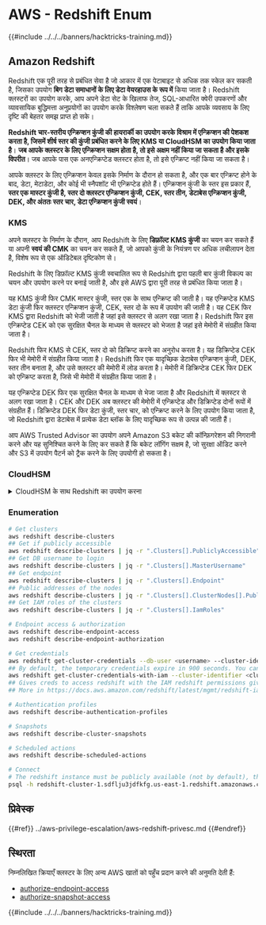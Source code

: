 # AWS - Redshift Enum

{{#include ../../../banners/hacktricks-training.md}}

## Amazon Redshift

Redshift एक पूरी तरह से प्रबंधित सेवा है जो आकार में एक पेटाबाइट से अधिक तक स्केल कर सकती है, जिसका उपयोग **बिग डेटा समाधानों के लिए डेटा वेयरहाउस के रूप में** किया जाता है। Redshift क्लस्टरों का उपयोग करके, आप अपने डेटा सेट के खिलाफ तेज, SQL-आधारित क्वेरी उपकरणों और व्यावसायिक बुद्धिमत्ता अनुप्रयोगों का उपयोग करके विश्लेषण चला सकते हैं ताकि आपके व्यवसाय के लिए दृष्टि की बेहतर समझ प्राप्त हो सके।

**Redshift चार-स्तरीय एन्क्रिप्शन कुंजी की हायरार्की का उपयोग करके विश्राम में एन्क्रिप्शन की पेशकश करता है, जिसमें शीर्ष स्तर की कुंजी प्रबंधित करने के लिए KMS या CloudHSM का उपयोग किया जाता है**। **जब आपके क्लस्टर के लिए एन्क्रिप्शन सक्षम होता है, तो इसे अक्षम नहीं किया जा सकता है और इसके विपरीत**। जब आपके पास एक अनएन्क्रिप्टेड क्लस्टर होता है, तो इसे एन्क्रिप्ट नहीं किया जा सकता है।

आपके क्लस्टर के लिए एन्क्रिप्शन केवल इसके निर्माण के दौरान हो सकता है, और एक बार एन्क्रिप्ट होने के बाद, डेटा, मेटाडेटा, और कोई भी स्नैपशॉट भी एन्क्रिप्टेड होते हैं। एन्क्रिप्शन कुंजी के स्तर इस प्रकार हैं, **स्तर एक मास्टर कुंजी है, स्तर दो क्लस्टर एन्क्रिप्शन कुंजी, CEK, स्तर तीन, डेटाबेस एन्क्रिप्शन कुंजी, DEK, और अंततः स्तर चार, डेटा एन्क्रिप्शन कुंजी स्वयं**।

### KMS

अपने क्लस्टर के निर्माण के दौरान, आप Redshift के लिए **डिफ़ॉल्ट KMS कुंजी** का चयन कर सकते हैं या अपनी **स्वयं की CMK** का चयन कर सकते हैं, जो आपको कुंजी के नियंत्रण पर अधिक लचीलापन देता है, विशेष रूप से एक ऑडिटेबल दृष्टिकोण से।

Redshift के लिए डिफ़ॉल्ट KMS कुंजी स्वचालित रूप से Redshift द्वारा पहली बार कुंजी विकल्प का चयन और उपयोग करने पर बनाई जाती है, और इसे AWS द्वारा पूरी तरह से प्रबंधित किया जाता है।

यह KMS कुंजी फिर CMK मास्टर कुंजी, स्तर एक के साथ एन्क्रिप्ट की जाती है। यह एन्क्रिप्टेड KMS डेटा कुंजी फिर क्लस्टर एन्क्रिप्शन कुंजी, CEK, स्तर दो के रूप में उपयोग की जाती है। यह CEK फिर KMS द्वारा Redshift को भेजी जाती है जहां इसे क्लस्टर से अलग रखा जाता है। Redshift फिर इस एन्क्रिप्टेड CEK को एक सुरक्षित चैनल के माध्यम से क्लस्टर को भेजता है जहां इसे मेमोरी में संग्रहीत किया जाता है।

Redshift फिर KMS से CEK, स्तर दो को डिक्रिप्ट करने का अनुरोध करता है। यह डिक्रिप्टेड CEK फिर भी मेमोरी में संग्रहीत किया जाता है। Redshift फिर एक यादृच्छिक डेटाबेस एन्क्रिप्शन कुंजी, DEK, स्तर तीन बनाता है, और उसे क्लस्टर की मेमोरी में लोड करता है। मेमोरी में डिक्रिप्टेड CEK फिर DEK को एन्क्रिप्ट करता है, जिसे भी मेमोरी में संग्रहीत किया जाता है।

यह एन्क्रिप्टेड DEK फिर एक सुरक्षित चैनल के माध्यम से भेजा जाता है और Redshift में क्लस्टर से अलग रखा जाता है। CEK और DEK अब क्लस्टर की मेमोरी में एन्क्रिप्टेड और डिक्रिप्टेड दोनों रूपों में संग्रहीत हैं। डिक्रिप्टेड DEK फिर डेटा कुंजी, स्तर चार, को एन्क्रिप्ट करने के लिए उपयोग किया जाता है, जो Redshift द्वारा डेटाबेस में प्रत्येक डेटा ब्लॉक के लिए यादृच्छिक रूप से उत्पन्न की जाती हैं।

आप AWS Trusted Advisor का उपयोग अपने Amazon S3 बकेट की कॉन्फ़िगरेशन की निगरानी करने और यह सुनिश्चित करने के लिए कर सकते हैं कि बकेट लॉगिंग सक्षम है, जो सुरक्षा ऑडिट करने और S3 में उपयोग पैटर्न को ट्रैक करने के लिए उपयोगी हो सकता है।

### CloudHSM

<details>

<summary>CloudHSM के साथ Redshift का उपयोग करना</summary>

CloudHSM के साथ एन्क्रिप्शन करने के लिए काम करते समय, सबसे पहले आपको अपने HSM क्लाइंट और Redshift के बीच एक विश्वसनीय कनेक्शन सेट करना होगा जबकि क्लाइंट और सर्वर प्रमाणपत्रों का उपयोग कर रहे हैं।

यह कनेक्शन सुरक्षित संचार प्रदान करने के लिए आवश्यक है, जिससे एन्क्रिप्शन कुंजियों को आपके HSM क्लाइंट और आपके Redshift क्लस्टरों के बीच भेजा जा सके। एक यादृच्छिक रूप से उत्पन्न निजी और सार्वजनिक कुंजी जोड़ी का उपयोग करते हुए, Redshift एक सार्वजनिक क्लाइंट प्रमाणपत्र बनाता है, जिसे एन्क्रिप्ट किया जाता है और Redshift द्वारा संग्रहीत किया जाता है। इसे डाउनलोड और आपके HSM क्लाइंट में पंजीकृत किया जाना चाहिए, और सही HSM विभाजन को सौंपा जाना चाहिए।

आपको फिर Redshift को अपने HSM क्लाइंट के निम्नलिखित विवरणों के साथ कॉन्फ़िगर करना होगा: HSM IP पता, HSM विभाजन नाम, HSM विभाजन पासवर्ड, और सार्वजनिक HSM सर्वर प्रमाणपत्र, जिसे CloudHSM द्वारा एक आंतरिक मास्टर कुंजी का उपयोग करके एन्क्रिप्ट किया गया है। एक बार जब यह जानकारी प्रदान की जाती है, तो Redshift पुष्टि करेगा और सत्यापित करेगा कि यह विकास विभाजन से कनेक्ट और एक्सेस कर सकता है।

यदि आपकी आंतरिक सुरक्षा नीतियाँ या शासन नियंत्रण यह निर्धारित करते हैं कि आपको कुंजी रोटेशन लागू करना चाहिए, तो यह Redshift के साथ संभव है जो आपको एन्क्रिप्टेड क्लस्टरों के लिए एन्क्रिप्शन कुंजियों को घुमाने की अनुमति देता है, हालाँकि, आपको यह जानना आवश्यक है कि कुंजी रोटेशन प्रक्रिया के दौरान, यह एक क्लस्टर को बहुत कम समय के लिए अनुपलब्ध बना देगा, इसलिए यह सबसे अच्छा है कि आप केवल तब कुंजी घुमाएँ जब आपको इसकी आवश्यकता हो, या यदि आपको लगता है कि वे समझौता किए जा सकते हैं।

रोटेशन के दौरान, Redshift आपके क्लस्टर के लिए CEK को घुमाएगा और उस क्लस्टर के किसी भी बैकअप के लिए। यह क्लस्टर के लिए DEK को घुमाएगा लेकिन यह संभव नहीं है कि DEK को S3 में संग्रहीत स्नैपशॉट के लिए घुमाया जाए जो DEK का उपयोग करके एन्क्रिप्ट किए गए हैं। यह प्रक्रिया पूरी होने तक क्लस्टर को 'कुंजी घुमा रहा है' की स्थिति में रखेगा जब स्थिति 'उपलब्ध' पर लौटेगी।

</details>

### Enumeration
```bash
# Get clusters
aws redshift describe-clusters
## Get if publicly accessible
aws redshift describe-clusters | jq -r ".Clusters[].PubliclyAccessible"
## Get DB username to login
aws redshift describe-clusters | jq -r ".Clusters[].MasterUsername"
## Get endpoint
aws redshift describe-clusters | jq -r ".Clusters[].Endpoint"
## Public addresses of the nodes
aws redshift describe-clusters | jq -r ".Clusters[].ClusterNodes[].PublicIPAddress"
## Get IAM roles of the clusters
aws redshift describe-clusters | jq -r ".Clusters[].IamRoles"

# Endpoint access & authorization
aws redshift describe-endpoint-access
aws redshift describe-endpoint-authorization

# Get credentials
aws redshift get-cluster-credentials --db-user <username> --cluster-identifier <cluster-id>
## By default, the temporary credentials expire in 900 seconds. You can optionally specify a duration between 900 seconds (15 minutes) and 3600 seconds (60 minutes).
aws redshift get-cluster-credentials-with-iam --cluster-identifier <cluster-id>
## Gives creds to access redshift with the IAM redshift permissions given to the current AWS account
## More in https://docs.aws.amazon.com/redshift/latest/mgmt/redshift-iam-access-control-identity-based.html

# Authentication profiles
aws redshift describe-authentication-profiles

# Snapshots
aws redshift describe-cluster-snapshots

# Scheduled actions
aws redshift describe-scheduled-actions

# Connect
# The redshift instance must be publicly available (not by default), the sg need to allow inbounds connections to the port and you need creds
psql -h redshift-cluster-1.sdflju3jdfkfg.us-east-1.redshift.amazonaws.com -U admin -d dev -p 5439
```
## प्रिवेस्क

{{#ref}}
../aws-privilege-escalation/aws-redshift-privesc.md
{{#endref}}

## स्थिरता

निम्नलिखित क्रियाएँ क्लस्टर के लिए अन्य AWS खातों को पहुँच प्रदान करने की अनुमति देती हैं:

- [authorize-endpoint-access](https://docs.aws.amazon.com/cli/latest/reference/redshift/authorize-endpoint-access.html)
- [authorize-snapshot-access](https://docs.aws.amazon.com/cli/latest/reference/redshift/authorize-snapshot-access.html)

{{#include ../../../banners/hacktricks-training.md}}
